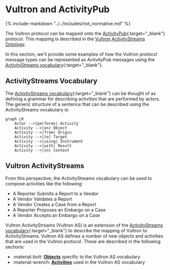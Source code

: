 # Vultron and ActivityPub

{% include-markdown "../../includes/not_normative.md" %}

The Vultron protocol can be mapped onto the [ActivityPub](https://www.w3.org/TR/activitypub/){:target="_blank"}
protocol. This mapping is described in the
[Vultron ActivityStreams Ontology](../../reference/ontology/vultron_as.md).

In this section, we'll provide some examples of how the Vultron protocol
message types can be represented as ActivityPub messages using the
[ActivityStreams vocabulary](https://www.w3.org/TR/activitystreams-vocabulary/){:target="_blank"}.

## ActivityStreams Vocabulary

The [ActivityStreams vocabulary](https://www.w3.org/TR/activitystreams-vocabulary/){:target="_blank"} can be thought of as defining a
grammar for describing activities that are performed by actors. The generic structure of a sentence that can be
described using the ActivityStreams vocabulary is:

```mermaid
graph LR
    Actor -->|performs| Activity
    Activity -->|on| Object
    Activity -->|from| Origin
    Activity -->|to| Target
    Activity -->|using| Instrument
    Activity -->|with| Result
    Activity -->|in| Context
```

## Vultron ActivityStreams

From this perspective, the ActivityStreams vocabulary can be used to compose activities like the following:

- A Reporter Submits a Report to a Vendor
- A Vendor Validates a Report
- A Vendor Creates a Case from a Report
- A Reporter Proposes an Embargo on a Case
- A Vendor Accepts an Embargo on a Case

Vultron ActivityStreams (Vultron AS) is an extension of the
[ActivityStreams vocabulary](https://www.w3.org/TR/activitystreams-vocabulary/){:target="_blank"}
to describe the mapping of Vultron to ActivityStreams.
Vultron AS defines a number of new objects and activities that are used in the
Vultron protocol. These are described in the following sections:

<div class="grid cards" markdown>

- :material-bolt: [**Objects**](objects.md) specific to the Vultron AS vocabulary
- :material-wrench: [**Activities**](activities/index.md) used in the Vultron AS vocabulary

</div>
